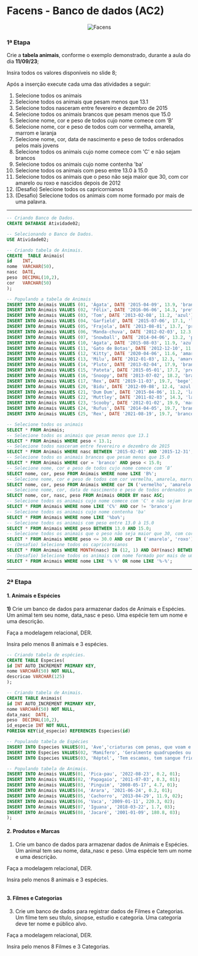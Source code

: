 # Facens - Banco de dados (AC2)

<div align="center">
	
![Facens](https://mlogu6g7z5ex.i.optimole.com/cb:RF8R~518a6/w:500/h:159/q:90/ig:avif/https://facens.br/wp-content/uploads/2021/03/logo-f-b.png)

</div>

### 1ª Etapa

Crie a **tabela animais**, conforme o exemplo demonstrado, durante a aula do dia **11/09/23**;

Insira todos os valores disponíveis no slide 8;

Após a inserção execute cada uma das atividades a seguir:

1. Selecione todos os animais
2. Selecione todos os animais que pesam menos que 13.1
3. Selecione todos nasceram entre fevereiro e dezembro de 2015
4. Selecione todos os animais brancos que pesam menos que 15.0
5. Selecione nome, cor e peso de todos cujo nome comece com ’B’
6. Selecione nome, cor e peso de todos com cor vermelha, amarela, marrom e laranja
7. Selecione nome, cor, data de nascimento e peso de todos ordenados pelos mais jovens
8. Selecione todos os animais cujo nome comece com 'C' e não sejam brancos
9. Selecione todos os animais cujo nome contenha 'ba'
10. Selecione todos os animais com peso entre 13.0 à 15.0
11. Selecione todos os animais que o peso não seja maior que 30, com cor amarelo ou roxo e nascidos depois de 2012
12. (Desafio) Selecione todos os capricornianos
13. (Desafio) Selecione todos os animais com nome formado por mais de uma palavra.

<hr>

```SQL
-- Criando Banco de Dados.
CREATE DATABASE Atividade02;

-- Selecionando o Banco de Dados.
USE Atividade02;

-- Criando tabela de Animais.
CREATE  TABLE Animais(
id    INT, 
nome  VARCHAR(50),
nasc  DATE, 
peso  DECIMAL(10,2),
cor   VARCHAR(50)
);

-- Populando a tabela de Animais
INSERT INTO Animais VALUES (01, 'Ágata', DATE '2015-04-09', 13.9, 'branco');
INSERT INTO Animais VALUES (02, 'Félix', DATE '2016-06-06', 14.3, 'preto');
INSERT INTO Animais VALUES (03, 'Tom', DATE '2013-02-08', 11.2, 'azul');
INSERT INTO Animais VALUES (04, 'Garfield', DATE '2015-07-06', 17.1, 'laranja');
INSERT INTO Animais VALUES (05, 'Frajola', DATE '2013-08-01', 13.7, 'preto');
INSERT INTO Animais VALUES (06, 'Manda-chuva', DATE '2012-02-03', 12.3, 'amarelo');
INSERT INTO Animais VALUES (07, 'Snowball', DATE '2014-04-06', 13.2, 'preto');
INSERT INTO Animais VALUES (10, 'Agata', DATE '2015-08-03', 11.9, 'azul');
INSERT INTO Animais VALUES (11, 'Gato de Botas', DATE '2012-12-10', 11.6, 'amarelo');
INSERT INTO Animais VALUES (12, 'Kitty', DATE '2020-04-06', 11.6, 'amarelo');
INSERT INTO Animais VALUES (13, 'Milu', DATE '2012-01-03', 12.3, 'amarelo');
INSERT INTO Animais VALUES (14, 'Pluto', DATE '2013-02-04', 17.9, 'branco');
INSERT INTO Animais VALUES (15, 'Pateta', DATE '2015-05-01', 17.7, 'preto');
INSERT INTO Animais VALUES (16, 'Snoopy', DATE '2013-07-02', 18.2, 'branco');
INSERT INTO Animais VALUES (17, 'Rex', DATE '2019-11-03', 19.7, 'bege');
INSERT INTO Animais VALUES (20, 'Bidu', DATE '2012-09-08', 12.4, 'azul');
INSERT INTO Animais VALUES (21, 'Dum Dum', DATE '2015-04-06', 11.2, 'laranja');
INSERT INTO Animais VALUES (22, 'Muttley', DATE '2011-02-03', 14.3, 'laranja');
INSERT INTO Animais VALUES (23, 'Scooby', DATE '2012-01-02', 19.9, 'marrom');
INSERT INTO Animais VALUES (24, 'Rufus', DATE '2014-04-05', 19.7, 'branco');
INSERT INTO Animais VALUES (25, 'Rex', DATE '2021-08-19', 19.7, 'branco');

-- Selecione todos os animais
SELECT * FROM Animais;
-- Selecione todos os animais que pesam menos que 13.1
SELECT * FROM Animais WHERE peso < 13.1;
-- Selecione todos nasceram entre fevereiro e dezembro de 2015
SELECT * FROM Animais WHERE nasc BETWEEN '2015-02-01' AND '2015-12-31';
-- Selecione todos os animais brancos que pesam menos que 15.0
SELECT * FROM Animais WHERE cor = 'branco' AND peso < 15.0;
-- Selecione nome, cor e peso de todos cujo nome comece com ’B’
SELECT nome, cor, peso FROM Animais WHERE nome LIKE 'B%';
-- Selecione nome, cor e peso de todos com cor vermelha, amarela, marrom e laranja
SELECT nome, cor, peso FROM Animais WHERE cor IN ('vermelho', 'amarelo', 'marrom', 'laranja');
-- Selecione nome, cor, data de nascimento e peso de todos ordenados pelos mais jovens
SELECT nome, cor, nasc, peso FROM Animais ORDER BY nasc ASC;
-- Selecione todos os animais cujo nome comece com 'C' e não sejam brancos
SELECT * FROM Animais WHERE nome LIKE 'C%' AND cor != 'branco';
-- Selecione todos os animais cujo nome contenha 'ba'
SELECT * FROM Animais WHERE nome LIKE '%ba%';
-- Selecione todos os animais com peso entre 13.0 à 15.0
SELECT * FROM Animais WHERE peso BETWEEN 13.0 AND 15.0;
-- Selecione todos os animais que o peso não seja maior que 30, com cor amarelo ou roxo e nascidos depois de 2012
SELECT * FROM Animais WHERE peso <= 30.0 AND cor IN ('amarelo', 'roxo') AND nasc > '2012-01-01';
-- (Desafio) Selecione todos os capricornianos
SELECT * FROM Animais WHERE MONTH(nasc) IN (12, 1) AND DAY(nasc) BETWEEN 22 AND 19;
-- (Desafio) Selecione todos os animais com nome formado por mais de uma palavra.
SELECT * FROM Animais WHERE nome LIKE '% %' OR nome LIKE '%-%';
```
<hr>

### 2ª Etapa

#### 1. Animais e Espécies

**1)** Crie um banco de dados para armazenar dados de Animais e Espécies. Um animal tem seu nome, data_nasc e peso. Uma espécie tem um nome e uma descrição.

Faça a modelagem relacional, DER.

Insira pelo menos 8 animais e 3 espécies.

```SQL
-- Criando tabela de espécies.
CREATE TABLE Especies(
id INT AUTO_INCREMENT PRIMARY KEY,
nome VARCHAR(50) NOT NULL,
descricao VARCHAR(125)
);

-- Criando tabela de Animais.
CREATE TABLE Animais(
id INT AUTO_INCREMENT PRIMARY KEY, 
nome VARCHAR(50) NOT NULL,
data_nasc  DATE, 
peso  DECIMAL(10,2),
id_especie INT NOT NULL,
FOREIGN KEY(id_especie) REFERENCES Especies(id)

-- Populando tabela de Espécies
INSERT INTO Especies VALUES(01, 'Ave','criaturas com penas, que voam e botam ovos.');
INSERT INTO Especies VALUES(02, 'Mamifero', 'Geralmente quadrupedes ou bipedes...');
INSERT INTO Especies VALUES(03, 'Réptel', 'Tem escamas, tem sangue frio, estranhamente fofo??');

-- Populando tabela de Animais.
INSERT INTO Animais VALUES(01, 'Pica-pau', '2022-08-23', 0.2, 01);
INSERT INTO Animais VALUES(02, 'Papagaio', '2011-07-03', 0.3, 01);
INSERT INTO Animais VALUES(03, 'Pinguim', '2008-05-17', 4.7, 01);
INSERT INTO Animais VALUES(04, 'Arara', '2021-06-24', 0.2, 01);
INSERT INTO Animais VALUES(05, 'Cachorro', '2013-04-29', 11.9, 02);
INSERT INTO Animais VALUES(06, 'Vaca', '2009-01-11', 220.3, 02);
INSERT INTO Animais VALUES(07, 'Iguana', '2018-03-22', 1.7, 03);
INSERT INTO Animais VALUES(08, 'Jacaré', '2001-01-09', 180.8, 03);
);
```

#### 2. Produtos e Marcas

1) Crie um banco de dados para armazenar dados de Animais e Espécies. Um animal tem seu nome, data_nasc e peso. Uma espécie tem um nome e uma descrição.

Faça a modelagem relacional, DER.

Insira pelo menos 8 animais e 3 espécies.

```SQL

```

#### 3. Filmes e Categorias

3) Crie um banco de dados para registrar dados de Filmes e Categorias. Um filme tem seu título, sinopse, estudio e categoria. Uma categoria deve ter nome e público alvo.

Faça a modelagem relacional, DER.

Insira pelo menos 8 Filmes e 3 Categorias.

```SQL

```
